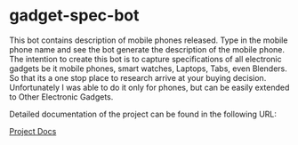 # gadget-spec-bot

This bot contains description of mobile phones released. Type in the mobile phone name and see the bot generate the description of the mobile phone. The intention to create this bot is to capture specifications of all electronic gadgets be it mobile phones, smart watches, Laptops, Tabs, even Blenders. So that its a one stop place to research arrive at your buying decision. Unfortunately I was able to do it only for phones, but can be easily extended to Other Electronic Gadgets.

Detailed documentation of the project can be found in the following URL:

[Project Docs](https://github.com/amogh-kalalbandi/gadget-spec-bot/wiki)
